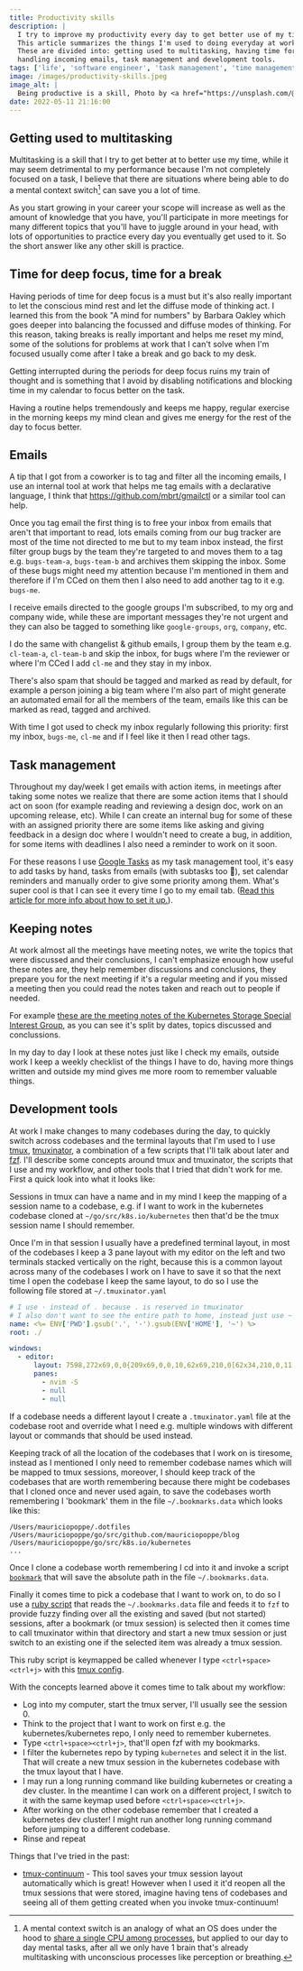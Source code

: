 ```yaml
---
title: Productivity skills
description: |
  I try to improve my productivity every day to get better use of my time.
  This article summarizes the things I'm used to doing everyday at work.
  These are divided into: getting used to multitasking, having time for deep focus and for breaks,
  handling incoming emails, task management and development tools.
tags: ['life', 'software engineer', 'task management', 'time management', 'productivity']
image: /images/productivity-skills.jpeg
image_alt: |
  Being productive is a skill, Photo by <a href="https://unsplash.com/@finesite?utm_source=unsplash&utm_medium=referral&utm_content=creditCopyText">kris</a> on <a href="https://unsplash.com/photos/n9u9ZEoH2yM?utm_source=unsplash&utm_medium=referral&utm_content=creditCopyText">Unsplash</a>
date: 2022-05-11 21:16:00
---
```


## Getting used to multitasking

Multitasking is a skill that I try to get better at to better use my time, while it may seem detrimental
to my performance because I'm not completely focused on a task, I believe that there are situations
where being able to do a mental context switch[^1] can save you a lot of time.

As you start growing in your career your scope will increase as well as the amount of knowledge that you have,
you'll participate in more meetings for many different topics that you'll have to juggle around in your head,
with lots of opportunities to practice every day you eventually get used to it. So the short answer
like any other skill is practice.

## Time for deep focus, time for a break

Having periods of time for deep focus is a must but it's also really important to let the conscious
mind rest and let the diffuse mode of thinking act. I learned this from the book "A mind for numbers"
by Barbara Oakley which goes deeper into balancing the focussed and diffuse modes of thinking.
For this reason, taking breaks is really important and helps me reset my mind, some of the solutions
for problems at work that I can't solve when I'm focused usually come after I take a break
and go back to my desk.

Getting interrupted during the periods for deep focus ruins my train of thought and is something
that I avoid by disabling notifications and blocking time in my calendar to focus better on the task.

Having a routine helps tremendously and keeps me happy, regular exercise in the morning keeps my mind clean
and gives me energy for the rest of the day to focus better.

## Emails

A tip that I got from a coworker is to tag and filter all the incoming emails, I use an internal tool
at work that helps me tag emails with a declarative language,
I think that https://github.com/mbrt/gmailctl or a similar tool can help.

Once you tag email the first thing is to free your inbox from emails that aren't that important to read,
lots emails coming from our bug tracker are most of the time not directed to me but
to my team inbox instead, the first filter group bugs by the team they're targeted to and moves
them to a tag e.g. `bugs-team-a`, `bugs-team-b` and archives them skipping the inbox.
Some of these bugs might need my attention because I'm mentioned in them and therefore if I'm
CCed on them then I also need to add another tag to it e.g. `bugs-me`.

I receive emails directed to the google groups I'm subscribed, to my org and company wide,
while these are important messages they're not urgent and they can also be tagged to something like `google-groups`, `org`, `company`, etc.

I do the same with changelist & github emails, I group them by the team e.g. `cl-team-a`, `cl-team-b` and
skip the inbox, for bugs where I'm the reviewer or where I'm CCed I add `cl-me` and they stay in my inbox.

There's also spam that should be tagged and marked as read by default, for example a person joining a big
team where I'm also part of might generate an automated email for all the members of the team, emails
like this can be marked as read, tagged and archived.

With time I got used to check my inbox regularly following this priority: first my inbox, `bugs-me`, `cl-me` and
if I feel like it then I read other tags.

## Task management

Throughout my day/week I get emails with action items, in meetings after taking some notes we realize that there
are some action items that I should act on soon (for example reading and reviewing a design doc, work on an upcoming release, etc).
While I can create an internal bug for some of these with an assigned priority there are some items like
asking and giving feedback in a design doc where I wouldn't need to create a bug, in addition, for some items with deadlines
I also need a reminder to work on it soon.

For these reasons I use [Google Tasks](https://www.youtube.com/watch?v=b82GeFbxIj8) as my task management tool,
it's easy to add tasks by hand, tasks from emails (with subtasks too 🙂), set calendar
reminders and manually order to give some priority among them. What's super cool is that I can see it every time I go
to my email tab. ([Read this article for more info about how to set it up.](https://support.google.com/mail/answer/106237?hl=en&co=GENIE.Platform%3DDesktop#zippy=%2Csave-an-email-as-a-task%2Corganize-your-tasks-into-lists:~:text=Slides%20in%20Keep-,Create%20a%20task,-Go%20to%C2%A0)).

## Keeping notes

At work almost all the meetings have meeting notes, we write the topics that were discussed and their conclusions,
I can't emphasize enough how useful these notes are, they help remember discussions and conclusions, they prepare
you for the next meeting if it's a regular meeting and if you missed a meeting then you could read the notes taken and
reach out to people if needed.

For example [these are the meeting notes of the Kubernetes Storage Special Interest Group](https://docs.google.com/document/d/1-8KEG8AjAgKznS9NFm3qWqkGyCHmvU6HVl0sk5hwoAE/edit),
as you can see it's split by dates, topics discussed and conclussions.

In my day to day I look at these notes just like I check my emails, outside work I keep a weekly checklist
of the things I have to do, having more things written and outside my mind gives me more room to
remember valuable things.

## Development tools

At work I make changes to many codebases during the day, to quickly switch across codebases
and the terminal layouts that I'm used to I use [tmux](https://github.com/tmux/tmux),
[tmuxinator](https://github.com/tmuxinator/tmuxinator), a combination of a
few scripts that I'll talk about later and [fzf](https://github.com/junegunn/fzf). I'll describe
some concepts around tmux and tmuxinator, the scripts that I use and my workflow,
and other tools that I tried that didn't work for me. First a quick look into what it looks like:

<script id="asciicast-h9bEclMKVl9SONRqMe3yoyryF" src="https://asciinema.org/a/h9bEclMKVl9SONRqMe3yoyryF.js" async></script>

Sessions in tmux can have a name and in my mind I keep the mapping of a session name to a codebase, e.g.
if I want to work in the kubernetes codebase cloned at `~/go/src/k8s.io/kubernetes` then that'd be the tmux
session name I should remember.

Once I'm in that session I usually have a predefined terminal layout, in most of the codebases I keep a 3 pane layout
with my editor on the left and two terminals stacked vertically on the right, because this is a common layout
across many of the codebases I work on I have to save it so that the next time I open the codebase I keep the same
layout, to do so I use the following file stored at `~/.tmuxinator.yaml`

```yaml
# I use · instead of . because . is reserved in tmuxinator
# I also don't want to see the entire path to home, instead just use ~
name: <%= ENV['PWD'].gsub('.', '·').gsub(ENV['HOME'], '~') %>
root: ./

windows:
  - editor:
      layout: 7598,272x69,0,0{209x69,0,0,10,62x69,210,0[62x34,210,0,11,62x34,210,35,12]}
      panes:
        - nvim -S
        - null
        - null
```

If a codebase needs a different layout I create a `.tmuxinator.yaml` file at the codebase root and override
what I need e.g. multiple windows with different layout or commands that should be used instead.

Keeping track of all the location of the codebases that I work on is tiresome, instead as I mentioned I only need
to remember codebase names which will be mapped to tmux sessions, moreover, I should keep track of the codebases
that are worth remembering because there might be codebases that I cloned once and never used again, to save
the codebases worth remembering I 'bookmark' them in the file `~/.bookmarks.data` which looks like this:

```plain
/Users/mauriciopoppe/.dotfiles
/Users/mauriciopoppe/go/src/github.com/mauriciopoppe/blog
/Users/mauriciopoppe/go/src/k8s.io/kubernetes
...
```

Once I clone a codebase worth remembering I cd into it and invoke a script
[`bookmark`](https://github.com/mauriciopoppe/dotfiles/blob/main/zsh/bin/bookmark)
that will save the absolute path in the file `~/.bookmarks.data`.

Finally it comes time to pick a codebase that I want to work on, to do so I use a
[ruby script](https://github.com/mauriciopoppe/dotfiles/blob/main/zsh/bin/tmux-switch-client) that reads
the `~/.bookmarks.data` file and feeds it to `fzf` to provide fuzzy finding over all the existing and
saved (but not started) sessions, after a bookmark (or tmux session) is selected then it comes time
to call tmuxinator within that directory and start a new tmux session or just switch to an existing
one if the selected item was already a tmux session.

This ruby script is keymapped be called whenever I type `<ctrl+space><ctrl+j>` with this [tmux config](https://github.com/mauriciopoppe/dotfiles/blob/22fdba7e6f179077dce2f780d598a1a6c4c12a3a/tmux/.tmux.conf#L72).

With the concepts learned above it comes time to talk about my workflow:

- Log into my computer, start the tmux server, I'll usually see the session 0.
- Think to the project that I want to work on first e.g. the kubernetes/kubernetes repo, I only need to remember kubernetes.
- Type `<ctrl+space><ctrl+j>`, that'll open fzf with my bookmarks.
- I filter the kubernetes repo by typing `kubernetes` and select it in the list. That will create a new tmux session in the kubernetes codebase with the tmux layout that I have.
- I may run a long running command like building kubernetes or creating a dev cluster. In the meantime
  I can work on a different project, I switch to it with the same keymap used before `<ctrl+space><ctrl+j>`.
- After working on the other codebase remember that I created a kubernetes dev cluster! I might run another long
  running command before jumping to a different codebase.
- Rinse and repeat

Things that I've tried in the past:

- [tmux-continuum](https://github.com/tmux-plugins/tmux-continuum) - This tool saves your tmux session layout
  automatically which is great! However when I used it it'd reopen all the tmux sessions that were stored,
  imagine having tens of codebases and seeing all of them getting created when you invoke tmux-continuum!

[^1]: A mental context switch is an analogy of what an OS does under the hood to [share a single CPU among processes](https://en.wikipedia.org/wiki/Context_switch),
      but applied to our day to day mental tasks, after all we only have 1 brain that's already multitasking
      with unconscious processes like perception or breathing.
